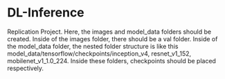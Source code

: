 # DL-Inference
Replication Project.
Here, the images and model_data folders should be created. Inside of the images folder, there should be a val folder.
Inside of the model_data folder, the nested folder structure is like this model_data/tensorflow/checkpoints/inception_v4, resnet_v1_152, mobilenet_v1_1.0_224.
Inside these folders, checkpoints should be placed respectively.
